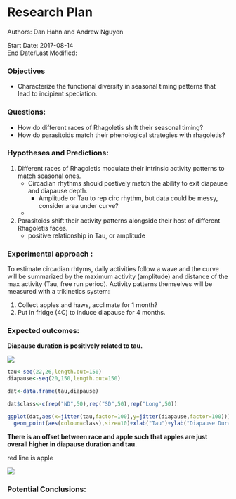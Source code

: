 # Research Plan    

Authors: Dan Hahn and Andrew Nguyen

Start Date: 2017-08-14   
End Date/Last Modified:    

### Objectives   

* Characterize the functional diversity in seasonal timing patterns that lead to incipient speciation.  

### Questions:  
* How do different races of Rhagoletis shift their seasonal timing? 
* How do parasitoids match their phenological strategies with rhagoletis? 

### Hypotheses and Predictions:    

1. Different races of Rhagoletis modulate their intrinsic activity patterns to match seasonal ones.   
	* Circadian rhythms should postively match the ability to exit diapause and diapause depth.   
		* Amplitude or Tau  to rep circ rhythm, but data could be messy, consider area under curve? 
	* 
2. Parasitoids shift their activity patterns alongside their host of different Rhagoletis faces.   
	* positive relationship in Tau, or amplitude

### Experimental approach : 

To estimate circadian rhtyms, daily activities follow a wave and the curve will be summarized by the maximum activity (amplitude) and distance of the max activity (Tau, free run period).  Activity patterns themselves will be measured with a trikinetics system:  

1. Collect apples and haws, acclimate for 1 month? 
2. Put in fridge (4C) to induce diapause for 4 months. 


### Expected outcomes:   

**Diapause duration is positively related to tau.**   

![](https://user-images.githubusercontent.com/4654474/29323325-88e42040-81ae-11e7-8c1e-872f227cef13.png)
 
```R
tau<-seq(22,26,length.out=150)
diapause<-seq(20,150,length.out=150)

dat<-data.frame(tau,diapause)

dat$class<-c(rep("ND",50),rep("SD",50),rep("Long",50))

ggplot(dat,aes(x=jitter(tau,factor=100),y=jitter(diapause,factor=100)))+
  geom_point(aes(colour=class),size=10)+xlab("Tau")+ylab("Diapause Duration")+stat_smooth(method="lm",group=1,se=FALSE,colour="black")

```

**There is an offset between race and apple such that apples are just overall higher in diapause duration and tau.** 

red line is apple 

![](https://user-images.githubusercontent.com/4654474/29323684-a1ac20f4-81af-11e7-959e-b91af5250053.png)



### Potential Conclusions:    



